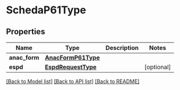 # SchedaP61Type

## Properties
Name | Type | Description | Notes
------------ | ------------- | ------------- | -------------
**anac_form** | [**AnacFormP61Type**](AnacFormP61Type.md) |  | 
**espd** | [**EspdRequestType**](EspdRequestType.md) |  | [optional] 

[[Back to Model list]](../README.md#documentation-for-models) [[Back to API list]](../README.md#documentation-for-api-endpoints) [[Back to README]](../README.md)

